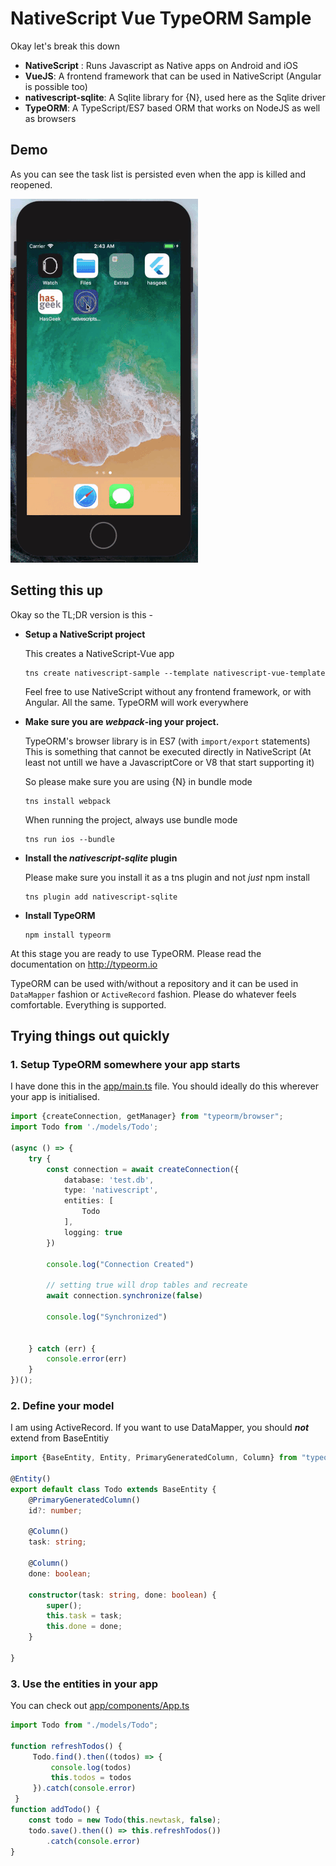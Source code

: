 # NativeScript Vue TypeORM Sample

Okay let's break this down

 - **NativeScript** : Runs Javascript as Native apps on Android and iOS
 - **VueJS**: A frontend framework that can be used in NativeScript (Angular is possible too)
 - **nativescript-sqlite**: A Sqlite library for {N}, used here as the Sqlite driver
 - **TypeORM**: A TypeScript/ES7 based ORM that works on NodeJS as well as browsers

## Demo
As you can see the task list is persisted even when the app
is killed and reopened.

![demo](docs/demo.gif)


## Setting this up

Okay so the TL;DR version is this -

 - **Setup a NativeScript project**

    This creates a NativeScript-Vue app
    ```
    tns create nativescript-sample --template nativescript-vue-template
    ```

    Feel free to use NativeScript without any frontend framework, or with
    Angular. All the same. TypeORM will work everywhere

 - **Make sure you are _webpack_-ing your project.**

    TypeORM's browser library is in ES7 (with `import/export` statements)
    This is something that cannot be executed directly in NativeScript
    (At least not untill we have a JavascriptCore or V8 that start supporting it)

    So please make sure you are using {N} in bundle mode

    ```
    tns install webpack
    ```

    When running the project, always use bundle mode

    ```
    tns run ios --bundle
    ```
 - **Install the _nativescript-sqlite_ plugin**

    Please make sure you install it as a tns plugin and not _just_ npm install

    ```
    tns plugin add nativescript-sqlite
    ```

 - **Install TypeORM**

    ```
    npm install typeorm
    ```

At this stage you are ready to use TypeORM.
Please read the documentation on <http://typeorm.io>

TypeORM can be used with/without a repository and it can be used
in `DataMapper` fashion or `ActiveRecord` fashion. Please do whatever
feels comfortable. Everything is supported.

## Trying things out quickly

### 1. Setup TypeORM somewhere your app starts

I have done this in the [app/main.ts](main.ts) file. You should ideally do this
wherever your app is initialised.

```typescript
import {createConnection, getManager} from "typeorm/browser";
import Todo from './models/Todo';

(async () => {
    try {
        const connection = await createConnection({
            database: 'test.db',
            type: 'nativescript',
            entities: [
                Todo
            ],
            logging: true
        })

        console.log("Connection Created")

        // setting true will drop tables and recreate
        await connection.synchronize(false) 

        console.log("Synchronized")


    } catch (err) {
        console.error(err)
    }
})();
```

### 2. Define your model

I am using ActiveRecord. If you want to use DataMapper, you should
_**not**_ extend from BaseEntitiy

```typescript
import {BaseEntity, Entity, PrimaryGeneratedColumn, Column} from "typeorm/browser";

@Entity()
export default class Todo extends BaseEntity {
    @PrimaryGeneratedColumn()
    id?: number;

    @Column()
    task: string;

    @Column()
    done: boolean;

    constructor(task: string, done: boolean) {
        super();
        this.task = task;
        this.done = done;
    }

}
```

### 3. Use the entities in your app

You can check out [app/components/App.ts](App.ts)

```typescript
import Todo from "./models/Todo";

function refreshTodos() {
     Todo.find().then((todos) => {
         console.log(todos)
         this.todos = todos
     }).catch(console.error)
 }
function addTodo() {
    const todo = new Todo(this.newtask, false);
    todo.save().then(() => this.refreshTodos())
        .catch(console.error)
}
```

